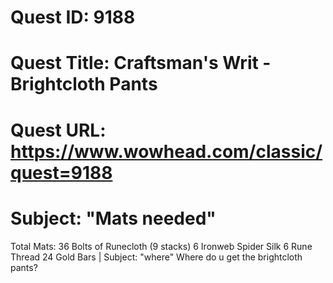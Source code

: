 # Quest ID: 9188
# Quest Title: Craftsman's Writ - Brightcloth Pants
# Quest URL: https://www.wowhead.com/classic/quest=9188
# Subject: "Mats needed"
Total Mats:
36 Bolts of Runecloth (9 stacks)
6 Ironweb Spider Silk
6 Rune Thread
24 Gold Bars | Subject: "where"
Where do u get the brightcloth pants?